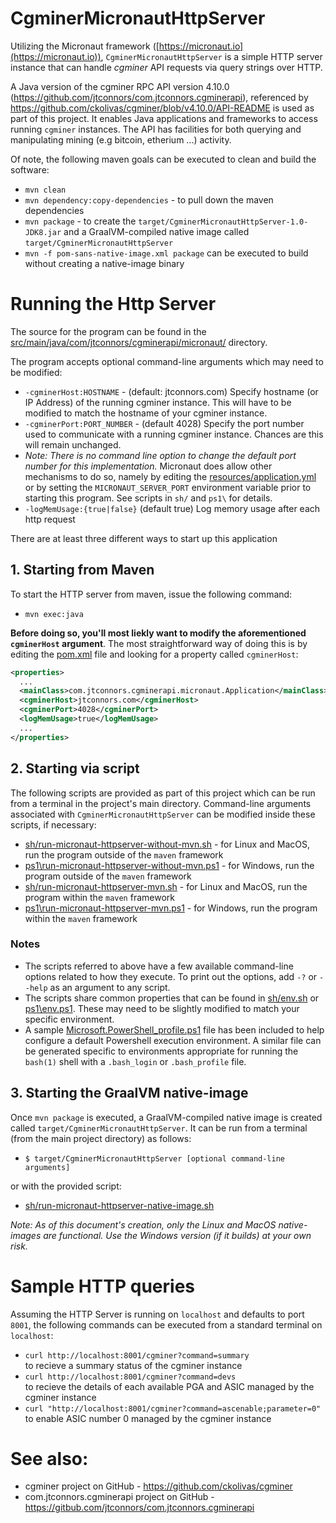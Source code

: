 # CgminerMicronautHttpServer
Utilizing the Micronaut framework ([https://micronaut.io](https://micronaut.io)), ```CgminerMicronautHttpServer``` is a simple HTTP server instance that can handle *cgminer* API requests via query strings over HTTP.

A Java version of the cgminer RPC API version 4.10.0 (https://github.com/jtconnors/com.jtconnors.cgminerapi), referenced by https://github.com/ckolivas/cgminer/blob/v4.10.0/API-README is used as part of this project.  It enables Java applications and frameworks to access running ```cgminer``` instances.  The API has facilities for both querying and manipulating mining (e.g bitcoin, etherium ...) activity.

Of note, the following maven goals can be executed to clean and build the software:

   - ```mvn clean```
   - ```mvn dependency:copy-dependencies``` - to pull down the maven dependencies
   - ```mvn package``` - to create the ```target/CgminerMicronautHttpServer-1.0-JDK8.jar``` and a GraalVM-compiled native image called ```target/CgminerMicronautHttpServer```
   - ```mvn -f pom-sans-native-image.xml package```  can be executed to build without creating a native-image binary

# Running the Http Server
The source for the program can be found in the [src/main/java/com/jtconnors/cgminerapi/micronaut/](src/main/java/com/jtconnors/cgminerapi/micronaut/) directory.

The program accepts optional command-line arguments which may need to be modified:

- ```-cgminerHost:HOSTNAME``` - (default: jtconnors.com)
Specify hostname (or IP Address) of the running cgminer instance.  This will have to be modified to match the hostname of your cgminer instance.
- ```-cgminerPort:PORT_NUMBER```  - (default 4028) 
Specify the port number used to communicate with a running cgminer instance.  Chances are this will remain unchanged.  
- *Note: There is no command line option to change the default port number for this implementation.*  Micronaut does allow other mechanisms to do so, namely by editing the [resources/application.yml](src/main/resources/application.yml) or by setting the ```MICRONAUT_SERVER_PORT``` environment variable prior to starting this program.  See scripts in ```sh/``` and ```ps1\``` for details.
- ```-logMemUsage:{true|false}``` (default true) Log memory usage after each http request


There are at least three different ways to start up this application

## 1. Starting from Maven
To start the HTTP server from maven, issue the following command:  
- ```mvn exec:java```

**Before doing so, you'll most liekly want to modify the aforementioned ```cgminerHost``` argument**.  The most straightforward way of doing this is by editing the [pom.xml](pom.xml) file and looking for a property called ```cgminerHost```:
```xml
<properties>
  ...
  <mainClass>com.jtconnors.cgminerapi.micronaut.Application</mainClass>
  <cgminerHost>jtconnors.com</cgminerHost>
  <cgminerPort>4028</cgminerPort>
  <logMemUsage>true</logMemUsage>
  ...
</properties>
```

## 2. Starting via script
The following scripts are provided as part of this project which can be run from a terminal in the project's main directory.  Command-line arguments associated with ```CgminerMicronautHttpServer``` can be modified inside these scripts, if necessary:
- [sh/run-micronaut-httpserver-without-mvn.sh](sh/run-micronaut-httpserver-without-mvn.sh) - for Linux and MacOS, run the program outside of the ```maven``` framework
- [ps1\run-micronaut-httpserver-without-mvn.ps1](ps1/run-micronaut-httpserver-without-mvn.ps1) - for Windows, run the program outside of the ```maven``` framework
- [sh/run-micronaut-httpserver-mvn.sh](sh/run-micronaut-httpserver-mvn.sh) - for Linux and MacOS, run the program within the ```maven``` framework
- [ps1\run-micronaut-httpserver-mvn.ps1](ps1/run-micronaut-httpserver-mvn.ps1) - for Windows, run the program within the ```maven``` framework

### Notes
- The scripts referred to above have a few available command-line options related to how they execute. To print out the options, add ```-?``` or ```--help``` as an argument to any script.
- The scripts share common properties that can be found in [sh/env.sh](sh/env.sh) or [ps1\env.ps1](ps1/env.ps1). These may need to be slightly modified to match your specific environment.
- A sample [Microsoft.PowerShell_profile.ps1](sample-Microsoft.PowerShell_profile.ps1) file has been included to help configure a default Powershell execution environment. A similar file can be generated specific to environments appropriate for running the ```bash(1)``` shell with a ```.bash_login``` or ```.bash_profile``` file.

## 3. Starting the GraalVM native-image
Once ```mvn package``` is executed, a GraalVM-compiled native image is created called ```target/CgminerMicronautHttpServer```.  It can be run from a terminal (from the main project directory) as follows:
- ```$ target/CgminerMicronautHttpServer [optional command-line arguments]```

or with the provided script:
- [sh/run-micronaut-httpserver-native-image.sh](sh/run-micronaut-httpserver-native-image.sh)

*Note: As of this document's creation, only the Linux and MacOS native-images are functional.  Use the Windows version (if it builds) at your own risk.*

# Sample HTTP queries

Assuming the HTTP Server is running on ```localhost``` and defaults to port ```8001```, the following commands can be executed from a standard terminal on ```localhost```:

- ```curl http://localhost:8001/cgminer?command=summary```   
to recieve a summary status of the cgminer instance
- ```curl http://localhost:8001/cgminer?command=devs```  
to recieve the details of each available PGA and ASIC managed by the cgminer instance
- ```curl "http://localhost:8001/cgminer?command=ascenable;parameter=0"```
to enable ASIC number 0 managed by the cgminer instance

# See also:

- cgminer project on GitHub - https://github.com/ckolivas/cgminer
- com.jtconnors.cgminerapi project on GitHub - https://gitbub.com/jtconnors/com.jtconnors.cgminerapi
